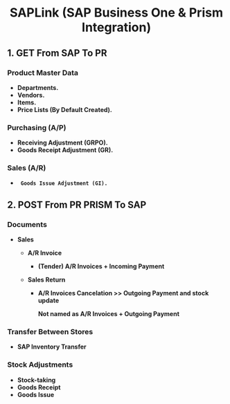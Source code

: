<h1 align="center">
  <b> SAPLink (SAP Business One & Prism Integration) <p align="center">
  </p></h1>


## 1. GET From SAP To PR 

### Product Master Data

- Departments.
- Vendors.
- Items.
- Price Lists (By Default Created).

### Purchasing (A/P)

- Receiving Adjustment (GRPO).
- Goods Receipt Adjustment (GR).

### Sales (A/R)

-      Goods Issue Adjustment (GI).





## 2. POST From PR PRISM To SAP

### Documents 

- Sales

	- A/R Invoice 

		- (Tender) A/R Invoices + Incoming Payment

	- Sales Return

		- A/R Invoices Cancelation >> Outgoing Payment and stock update

		  Not named as A/R Invoices + Outgoing Payment
		  
### Transfer Between Stores

-    SAP Inventory Transfer

### Stock Adjustments

- Stock-taking
- Goods Receipt
- Goods Issue 

